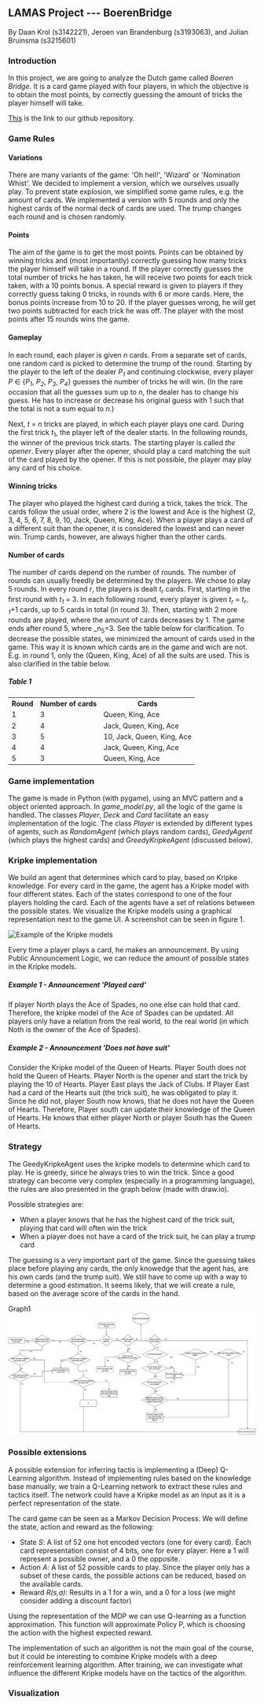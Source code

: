 ## LAMAS Project --- BoerenBridge
By Daan Krol (s3142221),
   Jeroen van Brandenburg (s3193063), and 
   Julian Bruinsma (s3215601)

### Introduction
In this project, we are going to analyze the Dutch game called _Boeren Bridge_. It is a card game played with four players, in which the objective is to obtain the most points, by correctly guessing the amount of tricks the player himself will take.

[This](https://github.com/JeroenVanB/LAMAS) is the link to our github repository.

### Game Rules

#### Variations
There are many variants of the game: 'Oh hell!', 'Wizard' or 'Nomination Whist'. We decided to implement a version, which we ourselves usually play. To prevent state explosion, we simplified some game rules, e.g. the amount of cards. We implemented a version with 5 rounds and only the highest cards of the normal deck of cards are used. The trump changes each round and is chosen randomly.

#### Points
The aim of the game is to get the most points. Points can be obtained by winning tricks and (most importantly) correctly guessing how many tricks the player himself will take in a round. 
If the player correctly guesses the total number of tricks he has taken, he will receive two points for each trick taken, with a 10 points bonus. A special reward is given to players if they correctly guess taking 0 tricks, in rounds with 6 or more cards. Here, the bonus points increase from 10 to 20.
If the player guesses wrong, he will get two points subtracted for each trick he was off. The player with the most points after 15 rounds wins the game.

#### Gameplay
In each round, each player is given _n_ cards. From a separate set of cards, one random card is picked to determine the trump of the round. Starting by the player to the left of the dealer _P<sub>1</sub>_ and continuing clockwise, every player _P_ ∈ \{_P<sub>1</sub>_, _P<sub>2</sub>_, _P<sub>3</sub>_, _P<sub>4</sub>_\} guesses the number of tricks he will win. (In the rare occasion that all the guesses sum up to _n_, the dealer has to change his guess. He has to increase or decrease his original guess with 1 such that the total is not a sum equal to _n_.)

Next, _t_ = _n_ tricks are played, in which each player plays one card. During the first trick _t_<sub>1</sub>, the player left of the dealer starts. In the following rounds, the winner of the previous trick starts. The starting player is called _the opener_. Every player after the opener, should play a card matching the suit of the card played by the opener. If this is not possible, the player may play any card of his choice.
#### Winning tricks
The player who played the highest card during a trick, takes the trick. The cards follow the usual order, where 2 is the lowest and Ace is the highest (2, 3, 4, 5, 6, 7, 8, 9, 10, Jack, Queen, King, Ace). When a player plays a card of a different suit than the opener, it is considered the lowest and can never win.  Trump cards, however, are always higher than the other cards.


#### Number of cards
The number of cards depend on the rumber of rounds. The number of rounds can usually freedly be determined by the players. We chose to play 5 rounds.
In every round _r_, the players is dealt _t<sub>r</sub>_ cards. First, starting in the first round with _t<sub>1</sub>_ = 3. In each following round, every player is given _t<sub>r</sub>_ = _t<sub>r-1</sub>_+1 cards, up to 5 cards in total (in round 3). Then, starting with 2 more rounds are played, where the amount of cards decreases by 1. The game ends after round 5, where _n<sub>5</sub>=3. See the table below for clarification.
To decrease the possible states, we minimized the amount of cards used in the game. This way it is known which cards are in the game and wich are not. E.g. in round 1, only the (Queen, King, Ace) of all the suits are used. This is also clarified in the table below.

##### Table 1
<!-- | Round  | Number of cards  | Cards                      |
| ------ | ---------------- | -------------------------- |
| 1      | 3                | Queen, King, Ace           |
| 2      | 4                | Jack, Queen, King, Ace     |
| 3      | 5                | 10, Jack, Queen, King, Ace |
| 4      | 4                | Jack, Queen, King, Ace     |
| 5      | 3                | Queen, King, Ace           | -->


<table style="width:100%">
  <tr>
    <th>Round</th>
    <th>Number of cards</th>
    <th>Cards</th>
  </tr>
  <tr>
    <td>1</td>
    <td>3</td>
    <td>Queen, King, Ace</td>
  </tr>
  <tr>
    <td>2</td>
    <td>4</td>
    <td>Jack, Queen, King, Ace</td>
  </tr>
  <tr>
    <td>3</td>
    <td>5</td>
    <td>10, Jack, Queen, King, Ace</td>
  </tr>
  <tr>
    <td>4</td>
    <td>4</td>
    <td>Jack, Queen, King, Ace</td>
  </tr>
  <tr>
    <td>5</td>
    <td>3</td>
    <td>Queen, King, Ace</td>
  </tr>
</table>

### Game implementation

The game is made in Python (with pygame), using an MVC pattern and a object oriented approach. In _game_model.py_, all the logic of the game is handled. The classes _Player_, _Deck_ and _Card_ facilitate an easy implementation of the logic. The class _Player_ is extended by different types of agents, such as _RandomAgent_ (which plays random cards), _GeedyAgent_ (which plays the highest cards) and _GreedyKripkeAgent_ (discussed below).


### Kripke implementation

We build an agent that determines which card to play, based on Kripke knowledge. For every card in the game, the agent has a Kripke model with four different states. Each of the states correspond to one of the four players holding the card. Each of the agents have a set of relations between the possible states. We visualize the Kripke models using a graphical representation next to the game UI. A screenshot can be seen in figure 1.

<img src="kripke_example.jpg" alt="Example of the Kripke models">

Every time a player plays a card, he makes an announcement. By using Public Announcement Logic, we can reduce the amount of possible states in the Kripke models. 

##### Example 1 - Announcement 'Played card'
If player North plays the Ace of Spades, no one else can hold that card. Therefore, the kripke model of the Ace of Spades can be updated. All players only have a relation from the real world, to the real world (in which Noth is the owner of the Ace of Spades). 

##### Example 2 - Announcement 'Does not have suit'
Consider the Kripke model of the Queen of Hearts. Player South does not hold the Queen of Hearts. Player North is the opener and start the trick by playing the 10 of Hearts. Player East plays the Jack of Clubs. If Player East had a card of the Hearts suit (the trick suit), he was obligated to play it. Since he did not, player South now knows, that he does not have the Queen of Hearts. Therefore, Player south can update their knowledge of the Queen of Hearts. He knows that either player North or player South has the Queen of Hearts.


### Strategy

The GeedyKripkeAgent uses the kripke models to determine which card to play. He is greedy, since he always tries to win the trick. Since a good strategy can become very complex (especially in a programming language), the rules are also presented in the graph below (made with draw.io). 

Possible strategies are:
- When a player knows that he has the highest card of the trick suit, playing that card will often win the trick
- When a player does not have a card of the trick suit, he can play a trump card

The guessing is a very important part of the game. Since the guessing takes place before playing any cards, the only knowedge that the agent has, are his own cards (and the trump suit). We still have to come up with a way to determine a good estimation. It seems likely, that we will create a rule, based on the average score of the cards in the hand.


Graph1
![Graph Greedy Kripke Agent](greedy_kripke.jpg)


### Possible extensions
A possible extension for inferring tactis is implementing a (Deep) Q-Learning algorithm. Instead of implementing rules based on the knowledge base manually, we train a Q-Learning network to extract these rules and tactics itself. The network could have a Kripke model as an input as it is a perfect representation of the state. 

The card game can be seen as a Markov Decision Process. We will define the state, action and reward as the following:
- State _S_: A list of 52 one hot encoded vectors (one for every card). Each card representation consist of 4 bits, one for every player. Here a 1 will represent a possible owner, and a 0 the opposite.
-  Action _A_: A list of 52 possible cards to play. Since the player only has a subset of these cards, the possible actions can be reduced, based on the available cards.
- Reward _R(s,a)_: Results in a 1 for a win, and a 0 for a loss (we might consider adding a discount factor)

Using the representation of the MDP we can use Q-learning as a function approximation. This function will approximate Policy P, which is choosing the action with the highest expected reward. 

The implementation of such an algorithm is not the main goal of the course, but it could be interesting to combine Kripke models with a deep reinforcement learning algorithm. After training, we can investigate what influence the different Kripke models have on the tactics of the algorithm. 

### Visualization 



